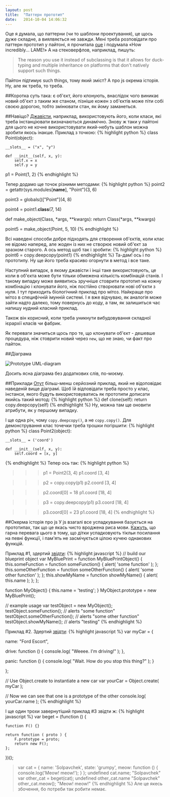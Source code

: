 ```yaml
---
layout: post
title:  "Паттерн прототип"
date:   2014-10-04 14:06:32
---
```


Оце я думала, що паттерни (чи то шаблони проектування), це щось дуже складне, а виялвяється не завжди. Мені треба розповідати про
паттерн прототип у пайтоні, я прочитала [оце](http://www.informit.com/articles/article.aspx?p=2131418&seqNum=4) і подумала «How incredibly... LAME!»
А на стековерфлов, наприклад, пишуть:

> The reason you use it instead of subclassing is that it allows for duck-typing and multiple inheritance
> on platforms that don't natively support such things.

Пайтон підтимує such things, тому який зміст? А про js окрема історія. Ну, але як треба, то треба.

##Коротка суть
така: є об'єкт, його клонують, внаслідок чого виникає новий об'єкт з таким же станом, пізніше кожен з об'єктів може піти собі своєю дорогою,
тобто змінювати стан, як йому заманеться.

##Навіщо?
[Джавісти](https://stackoverflow.com/questions/5739240/questions-about-the-prototype-pattern), наприклад, використовують його,
коли класи, які треба інстанціювати визначаються динамічно. Знову ж таки у пайтоні для цього не кочне використовувати який-небуть шаблон можна
зробити якось інакше. Приклад з точкою:
{% highlight python %}
class Point(object):

    __slots__ = ("x", "y")

    def __init__(self, x, y):
        self.x = x
        self.y = y

p1 = Point(1, 2)
{% endhighlight %}

Тепер додамо ще точок різними методами:
{% highlight python %}
point2 = getattr(sys.modules[__name__], "Point")(3, 6)

point3 = globals()["Point"](4, 8)

point4 = point1.__class__(7, 14)

def make_object(Class, *args, **kwargs):
    return Class(*args, **kwargs)

point5 = make_object(Point, 5, 10)
{% endhighlight %}

Всі наведені способи добре підходять для створення об'єктів, коли клас не відомо наперед, але жоден із них не створює новий об'єкт за зразком
старого. А ось метод щоб так і зробити:
{% highlight python %}
point6 = copy.deepcopy(point1)
{% endhighlight %}
Та-дам! ось і по прототипу. Ну ще його треба красиво огорнути в метод і все таке.

Наступний випадок, в якому джавісти і інші таке використовують, це коли в об'єкта може бути тільки обмежена кількість комбінацій станів. І такому 
випадку може виявитись зручніше стоврити прототип на кожну комбінацію і клонувати його, ніж постійно створювати нові об'єкти з нуля. І тут
приходить біологічний приклад про мітоз. Найкраще про мітоз в специфічній імунній системі. І я вже відчуваю, як аналогія може зайти надто далеко,
тому повернусь до коду, а там, як залишиться час напишу нудний класний приклад.

Також він корисний, коли треба уникнути вибудовування складної ієрархії класів чи фабрик.

Як переваги значиться щось про те, що клонувати об'єкт - дешевше процедура, ніж стоврити новий через `new`, що не знаю, чи факт про пайтон.

##Діаграма

![Prototype UML-diagram](https://upload.wikimedia.org/wikipedia/commons/a/af/Prototype_design_pattern.png)

Досить ясна діаграма без додаткових слів, по-моєму.

##Приклади
[Отут](https://github.com/faif/python-patterns/blob/master/prototype.py) більш-менш серйозний приклад, який не відоповідає наведеній вище
діаграмі. Щоб їй відповідати треба просто у клас, інстанси, якого будуть використовуватись як прототипи дописати якийсь такий мотод:
{% highlight python %}
def clone(self):
    return copy.deepcopy(self)
{% endhighlight %}
Ну, можна там ще оновити атрибути, як у першому випадку.

І ще одна річ, чому `copy.deepcopy()`, а не `copy.copy()`. Для демонстрування клас точечки треба трошки погіршити:
{% highlight python %}
class Point2(object):

    __slots__ = ('coord')

    def __init__(self, x, y):
        self.coord = [x, y]

{% endhighlight %}
Тепер ось так:
{% highlight python %}
>>> p1 = Point2(3, 4)
>>> p1.coord
[3, 4]

>>> p2 = copy.copy(p1)
>>> p2.coord
[3, 4]

>>> p2.coord[0] = 18
>>> p1.coord
[18, 4]

>>> p3 = copy.deepcopy(p1)
>>> p3.coord
[18, 4]

>>> p3.coord[0] = 23
>>> p1.coord
[18, 4]
{% endhighlight %}

##Окерма історія про js
У js взагалі все успадкування базується на прототипах, так що це якась чисто вроджена риса мови. [Кажуть](https://carldanley.com/js-prototype-pattern/),
що гарна перевага цього в тому, що дітки успадковують тікльи посилання на певні функції, і пам'ять не засмічується цілою кучею однакових
функцій.

Приклад #1, здертий [звідти](https://carldanley.com/js-prototype-pattern/):
{% highlight javascript %}
// build our blueprint object
var MyBluePrint = function MyBluePrintObject() {
this.someFunction = function someFunction() {
alert( 'some function' );
};
this.someOtherFunction = function someOtherFunction() {
alert( 'some other function' );
};
this.showMyName = function showMyName() {
alert( this.name );
};
};
 
function MyObject() {
this.name = 'testing';
}
MyObject.prototype = new MyBluePrint();
 
// example usage
var testObject = new MyObject();
testObject.someFunction(); // alerts "some function"
testObject.someOtherFunction(); // alerts "some other function"
testObject.showMyName(); // alerts "testing"
{% endhighlight %}

Приклад #2. Здертий [звідти](http://addyosmani.com/resources/essentialjsdesignpatterns/book/#prototypepatternjavascript):
{% highlight javascript %}
var myCar = {
 
  name: "Ford Escort",
 
  drive: function () {
    console.log( "Weeee. I'm driving!" );
  },
 
  panic: function () {
    console.log( "Wait. How do you stop this thing?" );
  }
 
};
 
// Use Object.create to instantiate a new car
var yourCar = Object.create( myCar );
 
// Now we can see that one is a prototype of the other
console.log( yourCar.name );
{% endhighlight %}

І ще один трохи завернутіший приклад #3 звідти ж:
{% highlight javascript %}
var beget = (function () {
 
    function F() {}
 
    return function ( proto ) {
        F.prototype = proto;
        return new F();
    };
})();

> var cat = {
     name: 'Solpavchek',
     state: 'grumpy',
     meow: function () {
         console.log('Meow! meow!');
     }
 };
undefined
> cat.name;
"Solpavchek"
> var other_cat = beget(cat);
undefined
> other_cat.name
"Solpavchek"
> other_cat.meow();
"Meow! meow!"
{% endhighlight %}
Але це якесь збочення, бо потреби так робити немає.
